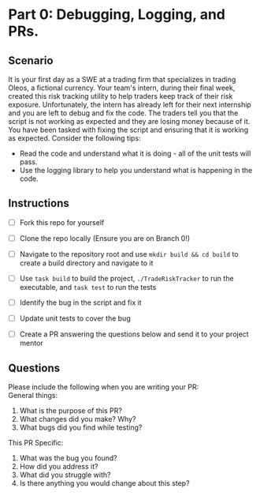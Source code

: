 # Part 0: Debugging, Logging, and PRs.

## Scenario
It is your first day as a SWE at a trading firm that specializes in trading Oleos, a fictional currency. Your team's intern, during their final week, created this risk tracking utility to help traders keep track of their risk exposure. Unfortunately, the intern has already left for their next internship and you are left to debug and fix the code. The traders tell you that the script is not working as expected and they are losing money because of it. You have been tasked with fixing the script and ensuring that it is working as expected. Consider the following tips:
- Read the code and understand what it is doing - all of the unit tests will pass.
- Use the logging library to help you understand what is happening in the code.

## Instructions
- [ ] Fork this repo for yourself
- [ ] Clone the repo locally (Ensure you are on Branch 0!)
- [ ] Navigate to the repository root and use `mkdir build && cd build` to create a build directory and navigate to it
- [ ] Use `task build` to build the project, `./TradeRiskTracker` to run the executable, and `task test` to run the tests
- [ ] Identify the bug in the script and fix it
- [ ] Update unit tests to cover the bug
- [ ] Create a PR answering the questions below and send it to your project mentor


## Questions
Please include the following when you are writing your PR:   
General things:   
1. What is the purpose of this PR?
2. What changes did you make? Why?
3. What bugs did you find while testing?

This PR Specific:
1. What was the bug you found?
2. How did you address it?
3. What did you struggle with?
4. Is there anything you would change about this step?